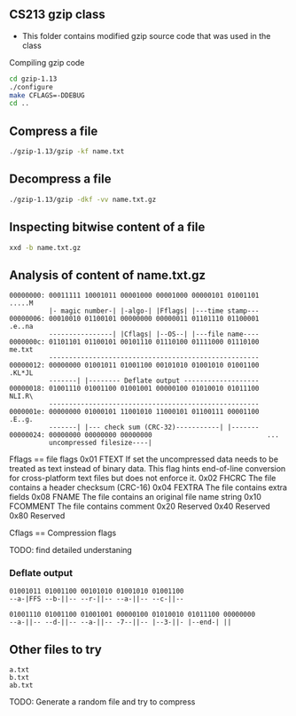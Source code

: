 ## CS213 gzip class

- This folder contains modified gzip source code that was used in the class

Compiling gzip code

```bash
cd gzip-1.13
./configure
make CFLAGS=-DDEBUG
cd ..
```

## Compress a file

```bash
./gzip-1.13/gzip -kf name.txt
```

## Decompress a file

```bash
./gzip-1.13/gzip -dkf -vv name.txt.gz
```

## Inspecting bitwise content of a file

```bash
xxd -b name.txt.gz
```

## Analysis of content of name.txt.gz

```plaintext
00000000: 00011111 10001011 00001000 00001000 00000101 01001101  .....M
          |- magic number-| |-algo-| |Fflags| |---time stamp---
00000006: 00010010 01100101 00000000 00000011 01101110 01100001  .e..na
          ----------------| |Cflags| |--OS--| |---file name----
0000000c: 01101101 01100101 00101110 01110100 01111000 01110100  me.txt
          -----------------------------------------------------
00000012: 00000000 01001011 01001100 00101010 01001010 01001100  .KL*JL
          -------| |-------- Deflate output -------------------
00000018: 01001110 01001100 01001001 00000100 01010010 01011100  NLI.R\
          -----------------------------------------------------
0000001e: 00000000 01000101 11001010 11000101 01100111 00001100  .E..g.
          -------| |--- check sum (CRC-32)-----------| |-------
00000024: 00000000 00000000 00000000                             ...
          uncompressed filesize----|
```

Fflags == file flags
0x01 FTEXT If set the uncompressed data needs to be treated as text instead
of binary data. This flag hints end-of-line conversion for
cross-platform text files but does not enforce it.
0x02 FHCRC The file contains a header checksum (CRC-16)
0x04 FEXTRA The file contains extra fields
0x08 FNAME The file contains an original file name string
0x10 FCOMMENT The file contains comment
0x20 Reserved
0x40 Reserved
0x80 Reserved

Cflags == Compression flags

TODO: find detailed understaning

### Deflate output

```plaintext
01001011 01001100 00101010 01001010 01001100
--a-|FFS --b-||-- --r-||-- --a-||-- --c-||--

01001110 01001100 01001001 00000100 01010010 01011100 00000000
--a-||-- --d-||-- --a-||-- -7--||-- |--3-||- |--end-| ||
```

## Other files to try

```plaintext
a.txt
b.txt
ab.txt
```

TODO: Generate a random file and try to compress

